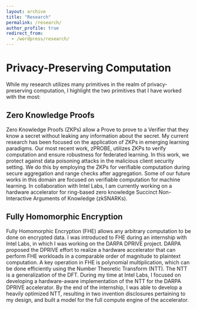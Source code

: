 ```yaml
---
layout: archive
title: "Research"
permalink: /research/
author_profile: true
redirect_from:
  - /wordpress/research/
---
```



Privacy-Preserving Computation
===============================
While my research utilizes many primitives in the realm of privacy-preserving computation, I highlight the two primitives that I have worked with the most:

Zero Knowledge Proofs
------
Zero Knowledge Proofs (ZKPs) allow a Prove to prove to a Verifier that they know a secret without leaking any information about the secret. My current research has been focused on the application of ZKPs in emerging learning paradigms. Our most recent work, zPROBE, utilizes ZKPs to verify computation and ensure robustness for federated learning. In this work, we protect against data poisoning attacks in the malicious client security setting. We do this by employing the ZKPs for verifiable computation during secure aggregation and range checks after aggregation. Some of our future works in this domain are focused on verifiable computation for machine learning. In collaboration with Intel Labs, I am currently working on a hardware accelerator for ring-based zero knowledge Succinct Non-Interactive Arguments of Knowledge (zkSNARKs).

Fully Homomorphic Encryption
------

Fully Homomorphic Encryption (FHE) allows any arbitrary computation to be done on encrypted data. I was introduced to FHE during an internship with Intel Labs, in which I was working on the DARPA DPRIVE project. DARPA proposed the DPRIVE effort to realize a hardware accelerator that can perform FHE workloads in a comparable order of magnitude to plaintext computation. A key operation in FHE is polynomial multiplication, which can be done efficiently using the Number Theoretic Transform (NTT). The NTT is a generalization of the DFT. During my time at Intel Labs, I focused on developing a hardware-aware implementation of the NTT for the DARPA DPRIVE accelerator. By the end of the internship, I was able to develop a heavily optimized NTT, resulting in two invention disclosures pertaining to my design, and built a model for the full compute engine of the accelerator.